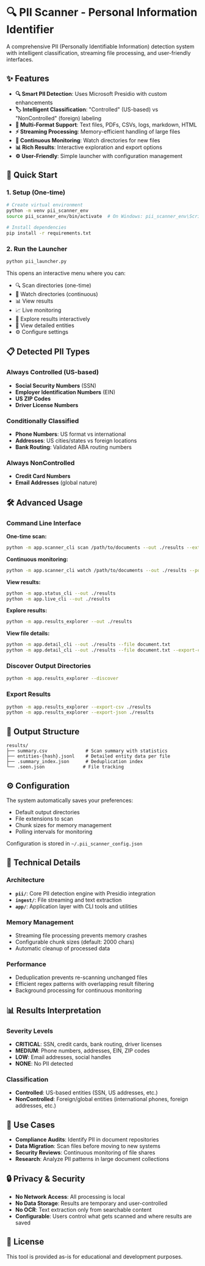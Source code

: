 # 🔍 PII Scanner - Personal Information Identifier

A comprehensive PII (Personally Identifiable Information) detection system with intelligent classification, streaming file processing, and user-friendly interfaces.

## ✨ Features

- **🔍 Smart PII Detection**: Uses Microsoft Presidio with custom enhancements
- **🏷️ Intelligent Classification**: "Controlled" (US-based) vs "NonControlled" (foreign) labeling
- **📁 Multi-Format Support**: Text files, PDFs, CSVs, logs, markdown, HTML
- **⚡ Streaming Processing**: Memory-efficient handling of large files
- **👀 Continuous Monitoring**: Watch directories for new files
- **📊 Rich Results**: Interactive exploration and export options
- **⚙️ User-Friendly**: Simple launcher with configuration management

## 🚀 Quick Start

### 1. Setup (One-time)
```bash
# Create virtual environment
python -m venv pii_scanner_env
source pii_scanner_env/bin/activate  # On Windows: pii_scanner_env\Scripts\activate

# Install dependencies
pip install -r requirements.txt
```

### 2. Run the Launcher
```bash
python pii_launcher.py
```

This opens an interactive menu where you can:
- 🔍 Scan directories (one-time)
- 👀 Watch directories (continuous)
- 📊 View results
- 📈 Live monitoring
- 🔎 Explore results interactively
- 📄 View detailed entities
- ⚙️ Configure settings

## 📋 Detected PII Types

### Always Controlled (US-based)
- **Social Security Numbers** (SSN)
- **Employer Identification Numbers** (EIN)
- **US ZIP Codes**
- **Driver License Numbers**

### Conditionally Classified
- **Phone Numbers**: US format vs international
- **Addresses**: US cities/states vs foreign locations
- **Bank Routing**: Validated ABA routing numbers

### Always NonControlled
- **Credit Card Numbers**
- **Email Addresses** (global nature)

## 🛠️ Advanced Usage

### Command Line Interface

**One-time scan:**
```bash
python -m app.scanner_cli scan /path/to/documents --out ./results --exts ".txt,.pdf,.csv"
```

**Continuous monitoring:**
```bash
python -m app.scanner_cli watch /path/to/documents --out ./results --poll-seconds 10
```

**View results:**
```bash
python -m app.status_cli --out ./results
python -m app.live_cli --out ./results
```

**Explore results:**
```bash
python -m app.results_explorer --out ./results
```

**View file details:**
```bash
python -m app.detail_cli --out ./results --file document.txt
python -m app.detail_cli --out ./results --file document.txt --export-csv
```

### Discover Output Directories
```bash
python -m app.results_explorer --discover
```

### Export Results
```bash
python -m app.results_explorer --export-csv ./results
python -m app.results_explorer --export-json ./results
```

## 📁 Output Structure

```
results/
├── summary.csv              # Scan summary with statistics
├── entities-{hash}.jsonl    # Detailed entity data per file
├── .summary_index.json      # Deduplication index
└── .seen.json              # File tracking
```

## ⚙️ Configuration

The system automatically saves your preferences:
- Default output directories
- File extensions to scan
- Chunk sizes for memory management
- Polling intervals for monitoring

Configuration is stored in `~/.pii_scanner_config.json`

## 🔧 Technical Details

### Architecture
- **`pii/`**: Core PII detection engine with Presidio integration
- **`ingest/`**: File streaming and text extraction
- **`app/`**: Application layer with CLI tools and utilities

### Memory Management
- Streaming file processing prevents memory crashes
- Configurable chunk sizes (default: 2000 chars)
- Automatic cleanup of processed data

### Performance
- Deduplication prevents re-scanning unchanged files
- Efficient regex patterns with overlapping result filtering
- Background processing for continuous monitoring

## 📊 Results Interpretation

### Severity Levels
- **CRITICAL**: SSN, credit cards, bank routing, driver licenses
- **MEDIUM**: Phone numbers, addresses, EIN, ZIP codes
- **LOW**: Email addresses, social handles
- **NONE**: No PII detected

### Classification
- **Controlled**: US-based entities (SSN, US addresses, etc.)
- **NonControlled**: Foreign/global entities (international phones, foreign addresses, etc.)

## 🎯 Use Cases

- **Compliance Audits**: Identify PII in document repositories
- **Data Migration**: Scan files before moving to new systems
- **Security Reviews**: Continuous monitoring of file shares
- **Research**: Analyze PII patterns in large document collections

## 🔒 Privacy & Security

- **No Network Access**: All processing is local
- **No Data Storage**: Results are temporary and user-controlled
- **No OCR**: Text extraction only from searchable content
- **Configurable**: Users control what gets scanned and where results are saved

## 📝 License

This tool is provided as-is for educational and development purposes. 